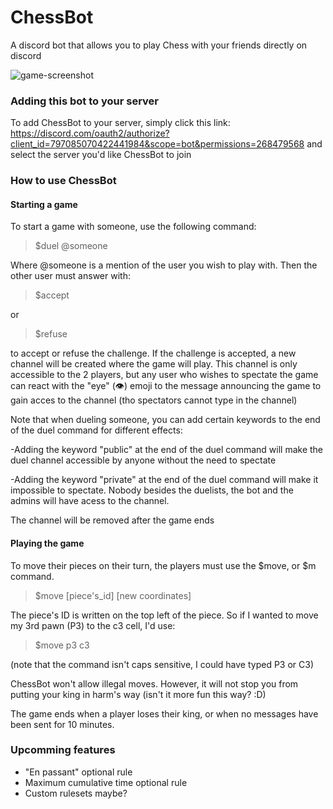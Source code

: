 # ChessBot
A discord bot that allows you to play Chess with your friends directly on discord

![game-screenshot](https://i.ibb.co/FHHCtkX/chessbot-demo.png)

### Adding this bot to your server
To add ChessBot to your server, simply click this link: https://discord.com/oauth2/authorize?client_id=797085070422441984&scope=bot&permissions=268479568 and select the server you'd like ChessBot to join

### How to use ChessBot

#### Starting a game
To start a game with someone, use the following command:

>$duel @someone

Where @someone is a mention of the user you wish to play with.
Then the other user must answer with:

>$accept

or

>$refuse

to accept or refuse the challenge. If the challenge is accepted, a new channel will be created where the game will play. This channel is only accessible to the 2 players, but any user who wishes to spectate the game can react with the "eye" (👁️) emoji to the message announcing the game to gain acces to the channel (tho spectators cannot type in the channel)

Note that when dueling someone, you can add certain keywords to the end of the duel command for different effects:

-Adding the keyword "public" at the end of the duel command will make the duel channel accessible by anyone without the need to spectate

-Adding the keyword "private" at the end of the duel command will make it impossible to spectate. Nobody besides the duelists, the bot and the admins will have acess to the channel.

The channel will be removed after the game ends

#### Playing the game

To move their pieces on their turn, the players must use the $move, or $m command.

>$move [piece's_id] [new coordinates]

The piece's ID is written on the top left of the piece. So if I wanted to move my 3rd pawn (P3) to the c3 cell, I'd use:

>$move p3 c3

(note that the command isn't caps sensitive, I could have typed P3 or C3)

ChessBot won't allow illegal moves. However, it will not stop you from putting your king in harm's way (isn't it more fun this way? :D)

The game ends when a player loses their king, or when no messages have been sent for 10 minutes.


### Upcomming features

- "En passant" optional rule
- Maximum cumulative time optional rule
- Custom rulesets maybe?
